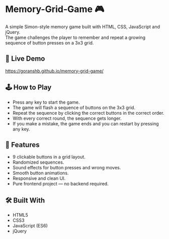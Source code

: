 # Memory-Grid-Game 🎮

A simple Simon-style memory game built with HTML, CSS, JavaScript and jQuery.  
The game challenges the player to remember and repeat a growing sequence of button presses on a 3x3 grid.

## 🚀 Live Demo

https://goranshb.github.io/memory-grid-game/

## 🕹️ How to Play

- Press any key to start the game.
- The game will flash a sequence of buttons on the 3x3 grid.
- Repeat the sequence by clicking the correct buttons in the correct order.
- With every correct round, the sequence gets longer.
- If you make a mistake, the game ends and you can restart by pressing any key.

## 🔧 Features

- 9 clickable buttons in a grid layout.
- Randomized sequences.
- Sound effects for button presses and wrong moves.
- Smooth button animations.
- Responsive and clean UI.
- Pure frontend project — no backend required.

## 🛠️ Built With

- HTML5
- CSS3
- JavaScript (ES6)
- jQuery



